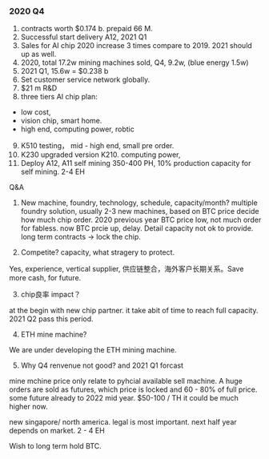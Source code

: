 ### 2020 Q4

1. contracts worth $0.174 b. prepaid 66 M. 
2. Successful start delivery A12, 2021 Q1
3. Sales for AI chip 2020 increase 3 times compare to 2019. 2021 should up as well. 
4. 2020, total 17.2w mining machines sold, Q4, 9.2w, (blue energy 1.5w)
5. 2021 Q1, 15.6w = $0.238 b 
6. Set customer service network globally.
7. $21 m R&D
8. three tiers AI chip plan: 
  - low cost,
  - vision chip, smart home.
  - high end, computing power, robtic
9. K510 testing， mid - high end, small pre order. 
10. K230 upgraded version K210. computing power,
11. Deploy A12, A11 self mining 350-400 PH, 10% production capacity for self mining. 2-4 EH

Q&A
1. New machine, foundry, technology, schedule, capacity/month?
  multiple foundry solution, usually 2-3 new machines, 
  based on BTC price decide how much chip order. 2020 previous year BTC price low, not much order for fabless. now BTC prcie up, delay. 
  Detail capacity not ok to provide. 
  long term contracts -> lock the chip. 
  
2. Competite? capacity, what stragery to protect. 

Yes, experience, vertical supplier, 供应链整合，海外客户长期关系。Save more cash, for future. 

3. chip良率 impact？

at the begin with new chip partner. it take abit of time to reach full capacity. 2021 Q2 pass this period. 

4. ETH mine machine?

We are under developing the ETH mining machine. 

5. Why Q4 renvenue not good? and 2021 Q1 forcast

mine mchine price only relate to pyhcial available sell machine. A huge orders are sold as futures, which price is locked and 60 - 80% of full price.
some future already to 2022 mid year. $50-100 / TH it could be much higher now.

new singapore/ north america. legal is most important. next half year depends on market. 2 - 4 EH

Wish to long term hold BTC.



